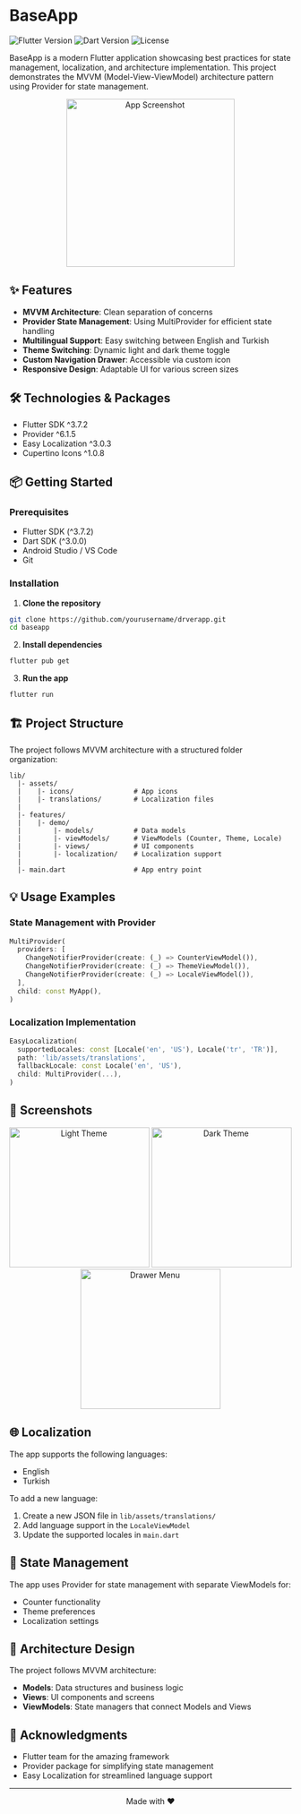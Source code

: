 # BaseApp

![Flutter Version](https://img.shields.io/badge/Flutter-3.7.2+-blue.svg)
![Dart Version](https://img.shields.io/badge/Dart-3.0.0+-blue.svg)
![License](https://img.shields.io/badge/License-MIT-green.svg)

BaseApp is a modern Flutter application showcasing best practices for state management, localization, and architecture implementation. This project demonstrates the MVVM (Model-View-ViewModel) architecture pattern using Provider for state management.

<p align="center">
  <img src="screenshots/app_screenshot.png" alt="App Screenshot" width="300"/>
  <!-- Replace with your actual screenshot -->
</p>

## ✨ Features

- **MVVM Architecture**: Clean separation of concerns
- **Provider State Management**: Using MultiProvider for efficient state handling
- **Multilingual Support**: Easy switching between English and Turkish
- **Theme Switching**: Dynamic light and dark theme toggle
- **Custom Navigation Drawer**: Accessible via custom icon
- **Responsive Design**: Adaptable UI for various screen sizes

## 🛠️ Technologies & Packages

- Flutter SDK ^3.7.2
- Provider ^6.1.5
- Easy Localization ^3.0.3
- Cupertino Icons ^1.0.8

## 📦 Getting Started

### Prerequisites

- Flutter SDK (^3.7.2)
- Dart SDK (^3.0.0)
- Android Studio / VS Code
- Git

### Installation

1. **Clone the repository**

```bash
git clone https://github.com/yourusername/drverapp.git
cd baseapp
```

2. **Install dependencies**

```bash
flutter pub get
```

3. **Run the app**

```bash
flutter run
```

## 🏗️ Project Structure

The project follows MVVM architecture with a structured folder organization:

```
lib/
  |- assets/
  |    |- icons/               # App icons
  |    |- translations/        # Localization files
  |
  |- features/
  |    |- demo/
  |        |- models/          # Data models
  |        |- viewModels/      # ViewModels (Counter, Theme, Locale)
  |        |- views/           # UI components
  |        |- localization/    # Localization support
  |
  |- main.dart                 # App entry point
```

## 💡 Usage Examples

### State Management with Provider

```dart
MultiProvider(
  providers: [
    ChangeNotifierProvider(create: (_) => CounterViewModel()),
    ChangeNotifierProvider(create: (_) => ThemeViewModel()),
    ChangeNotifierProvider(create: (_) => LocaleViewModel()),
  ],
  child: const MyApp(),
)
```

### Localization Implementation

```dart
EasyLocalization(
  supportedLocales: const [Locale('en', 'US'), Locale('tr', 'TR')],
  path: 'lib/assets/translations',
  fallbackLocale: const Locale('en', 'US'),
  child: MultiProvider(...),
)
```

## 📸 Screenshots

<p align="center">
  <img src="screenshots/light_theme.png" alt="Light Theme" width="250"/>
  <img src="screenshots/dark_theme.png" alt="Dark Theme" width="250"/>
  <img src="screenshots/drawer_menu.png" alt="Drawer Menu" width="250"/>
</p>

<!-- Replace the placeholders with actual screenshots -->

## 🌐 Localization

The app supports the following languages:
- English
- Turkish

To add a new language:
1. Create a new JSON file in `lib/assets/translations/`
2. Add language support in the `LocaleViewModel`
3. Update the supported locales in `main.dart`

## 🔄 State Management

The app uses Provider for state management with separate ViewModels for:
- Counter functionality
- Theme preferences
- Localization settings

## 📱 Architecture Design

The project follows MVVM architecture:
- **Models**: Data structures and business logic
- **Views**: UI components and screens
- **ViewModels**: State managers that connect Models and Views

## 🙏 Acknowledgments

- Flutter team for the amazing framework
- Provider package for simplifying state management
- Easy Localization for streamlined language support

---

<p align="center">
  Made with ❤️
</p>
